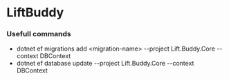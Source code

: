 # LiftBuddy
### Usefull commands
- dotnet ef migrations add \<migration-name> --project Lift.Buddy.Core --context DBContext
- dotnet ef database update --project Lift.Buddy.Core --context DBContext
